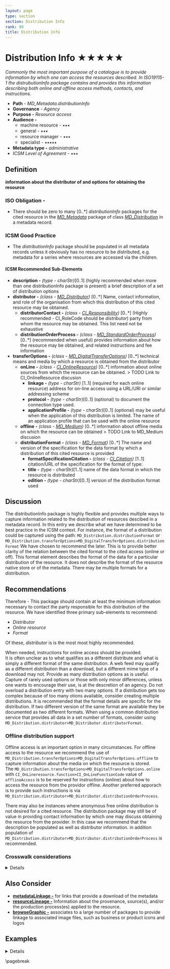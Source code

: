 ```yaml
---
layout: page
type: section
section: Distribution Info
rank: 90
title: Distribution Info
---
```

#  Distribution Info ★★★★★
*Commonly the most important purpose of a catalogue is to provide information by which one can access the resources described.  In ISO19115-1 the distrubutionInfo package contains and provides this information describing both online and offline access methods, contacts, and instructions.*

- **Path** -  *MD_Metadata.distributionInfo*
- **Governance** -  *Agency*
- **Purpose -** *Resource access*
- **Audience -** 
  - machine resource - ⭑⭑⭑
  - general - ⭑⭑⭑
  - resource manager - ⭑⭑⭑ 
  - specialist - ⭑⭑⭑⭑⭑
- **Metadata type -** *administrative*
- *ICSM Level of Agreement -* ⭑⭑⭑


## Definition 
**information about the distributor of and options for obtaining the resource**

### ISO Obligation -

- There should be zero to many [0..\*] *distributionInfo* packages for the cited resource in the  *[MD_Metadata](./class-MD_Metadata)* package of class *[MD_Distribution](http://wiki.esipfed.org/index.php/MD_Distribution)* in a metadata record.

### ICSM Good Practice

  - The *distributionInfo* package should be populated in all metadata records unless it obviously has no resource to be distributed, e.g. metadata for a series where resources are accessed via the children.

#### ICSM Recommended Sub-Elements

- **description -** *(type - charStr)*[0..1] (highly recommended when more than one distributionInfo package is present) a brief description of a set of distribution options 
- **distributor -** *(class - [MD_Distributor](http://wiki.esipfed.org/index.php/MD_Distributor))* [0..*] Name, contact information, and role of the organisation from which this distribution of this cited resource may be obtained.
  - **distributorContact -** *(class - [CI_Responsibility](./class-CI_Responsibility))* [0..*] (Highly recommended - CI_RoleCode should be *distributor*) party from whom the resource may be obtained. This list need not be exhaustive
  - **distributionOrderProcess -** *(class - [MD_StandardOrderProcess](http://wiki.esipfed.org/index.php/MD_StandardOrderProcess))* [0..*] (recommended when useful)  provides information about how the resource may be obtained, and related instructions and fee information
- **transferOptions -** *(class - [MD_DigitalTransferOptions](http://wiki.esipfed.org/index.php/MD_DigitalTransferOptions))* [0..*] technical means and media by which a resource is obtained from the distributor
  - **onLine -** *(class - [CI_OnlineResource](./class-CI_OnlineResource))* [0..*]   information about online sources from which the resource can be obtained. > TODO Link to CI_OnlineResource discusion
    - **linkage -** *(type - charStr)* [1..1] (required for each online resource) address for on-line access using a URL/URI or similar addressing scheme
    -  **protocol -** *(type - charStr)*[0..1] (optional) to document the connection type used.
    - **applicationProfile -** *(type - charStr)*[0..1] (optional) may be useful when the application of this distribution is limited.  The name of an application profile that can be used with the online resource
  - **offline -** *(class - [MD_Medium](http://wiki.esipfed.org/index.php/MD_Medium))* [0..*] information about offline media on which the resource can be obtained > TODO Link to MD_Medium discusion
  - **distributionFormat -** *(class - [MD_Format](http://wiki.esipfed.org/index.php/MD_Format))* [0..*] The name and version of the specification for the data format by which a distribution of this cited resource is provided
    - **formatSpecificationCitation -** *(class - [CI_Citation](./class-CI_Citation))* [1..1]   citation/URL of the specification for the format of type:
    - **title -** *(type - charStr)*[1..1] name of the data format in which the resource is distributed
    - **edition -** *(type - charStr)*[0..1] version of the distribution format used


## Discussion

The distributionInfo package is highly flexible and provides multiple ways to capture information related to the distribution of resources descibed in a metadata record. In this entry we describe what we have determined to be best practice in the ICSM context. For instance, the format of a distribution could be captured using the path:
`MD_Distribution.distributionFormat` or
`MD_Distribution.transferOptions>MD_DigitalTransferOptions.distributionFormat`
We have chosen to recommend the later.  This is to provide better clarity of the relation between the cited format to the cited access (online or off).
This format element describes the format of the data for a particular distribution of the resource. It does not describe the format of the resource native store or of the metadata. There may be multiple formats for a distribution. 

## Recommendations

Therefore - This package should contain at least the minimum information necessary to contact the party responsible for this distribution of the resource. We have identified three primary sub-elements to recommend:

- *Distributor*
- *Online resource*
- *Format*

Of these, *distributor* is is the most most highly recommended.

When needed, instructions for online access should be provided.  
It is often unclear as to what qualifies as a different distribute and what is simply a different format of the same distribution. A web feed may qualify as a different distribution than a download, but a different mime type of a download may not.
Provide as many distribution options as is useful.  Capture of rarely used options or those with only minor differences, unless one wants to encourage their use, is at the descretion of an agency. Do not overload a distribution entry with two many options. If a distribution gets too complex because of too many otions available, consider creating multiple distributions.
It is recommended that the format details are specific for the distribution. If two different version of the same format are available they be documented as two different formats.
When using a common distribution service that provides all data in a set number of formats, consider using `MD_Distribution.distributor>MD_Distributor.distributorFormat`.

### Offline distribution support

Offline access is an important option in many circumstances.  For offline access to the resource we recommend the use of `MD_Distribution.transferOptions>MD_DigitalTransferOptions.offline` to capture information about the media on which the resource is stored.  
The `MD_Distribution.transferOptions>MD_DigitalTransferOptions.online` with `CI_OnLineresource.function>CI_OnLineFunctionCode` value of `offlineAccess` is to be reserved for instructions (online) about how to access the resource from the providor offline. Another preferred apporach is to provide such instructions is via `MD_Distribution.distributor>MD_Distributor.distributionOrderProcess`.

There may also be instances where anonymous free online distribution is not desired for a cited resource.  The distribution package may still be of value in providing contact information by which one may discuss obtaining the resource from the provider. In this case we recommend that the description be populated as well as distributor information. in addition population of `MD_Distribution.distributor>MD_Distributor.distributionOrderProcess` is recommended.


### Crosswalk considerations

<details>

#### ISO19139

- The cardinality of **MD_Metadata.distributionInfo** was increased to [0..*] in order to allow more flexibility in defining distribution information.
- The new element **MD_Distribution.description** was added to allow a description of distribution options.
- **MD_Format.name**, **MD_Format.version** and **MD_Format.specification** were deleted and replace with:
  -  **MD_Format.formatSpecificationCitation** *(class - [CI_Citation](./class-CI_Citation))* 
  - This new element was added in order to allow more precise descriptions of formats and versions and to allow references to the full specifications of those formats.
- **MD_Format.medium** 
  - This new element was added in order to facilitate more precise associations between formats and distribution media.
- **MD_DigitalTransferOptions.transferFrequency** 
  - This new element was added in order to allow a distributor to specify how often new members of an on-going resource are made available.
- **MD_DigitalTransferOptions.distributionFormat**
  - This new element was added in order to allow unambiguous association of online resources with formats without requiring a separate MD_Distributor or MD_Format.
- **MD_Medium.identifier**
  - This new element was added to provide a uniqueidentifier for an instance of the medium.
- **MD_StandardOrderProcess.orderOptionsType** and **MD_StandardOrderProcess.orderOptions**
  - These two new roles were added in order to allow specification of custom ordering options associated with specific resources or implementations.

#### Dublin core / CKAN / data.gov.au

- `Format` maps to `format` - The file format of the distribution. If available in IANA, use Media Type
- `OnlineResource` *(MD_DigitalTransferOptions.online)* maps to `landing page`, `download URL` , `access URL`

#### DCAT

Recommended property to meet data citation requirement

- `distributionInfo` maps to `dct:distribution`
- `Format` maps to `dct:format`
- `distributor` maps to `dct:publisher`
- `OnlineResource` *(MD_DigitalTransferOptions.online)* maps to `dcat:accessURI/dcat.downloadURL/dcat:endpointDescription`
- `distributionFormat` - The file format, physical medium, or dimensions of the resource. A subproperty of `dct:relation`.

#### RIF-CS

- `Format` maps to `Location/Electronic/@format`
- `distributor` maps to `Related Party/relation='distributor'`
- `OnlineResource` *(MD_DigitalTransferOptions.online)* maps to `Location/Electronic/@url`

</details>

## Also Consider

- **[metadataLinkage -](./AdditionalDocs)**  for links that provide a download of the metadata
- **[resourceLineage -](./ResourceLineage)** Information about the provenance, source(s), and/or the production process(es) applied to the resource.
- **[browseGraphic -](./BrowseGraphic)**  associates to a large number of packages to provide linkage to associated image files, such as business or product icons and logos

## Examples

<details>

### XML

```
<mdb:MD_Metadata>
....
  <mdb:distributionInfo>
    <mrd:MD_Distribution>
       <mrd:description>
          <gco:CharacterString>
          A sample distribution record for a dataset
          </gco:CharacterString>
       </mrd:description>
       <mrd:distributor>
          <mrd:MD_Distributor>
             <mrd:distributorContact>
                <cit:CI_Responsibility>
                   <cit:role>
                      <cit:CI_RoleCode 
                      codeList="https://schemas.isotc211.org/19115/resources
                      /Codelist/cat/codelists.xml#CI_RoleCode"
                      codeListValue="distributor"/>
                   </cit:role>
                   <cit:party>
                      <cit:CI_Organisation>
                         <cit:name>
                            <gco:CharacterString>
                            OpenWork Ltd
                            </gco:CharacterString>
                         </cit:name>
                         <cit:contactInfo>
                            <cit:CI_Contact>
                               <cit:address>
                                  <cit:CI_Address>
                                     <cit:electronicMailAddress>
                                        <gco:CharacterString>
                                        info@openwork.nz
                                        </gco:CharacterString>
                                     </cit:electronicMailAddress>
                                  </cit:CI_Address>
                               </cit:address>
                            </cit:CI_Contact>
                         </cit:contactInfo>
                      </cit:CI_Organisation>
                   </cit:party>
                </cit:CI_Responsibility>
             </mrd:distributorContact>
             <mrd:distributionOrderProcess>
                <mrd:MD_StandardOrderProcess>
                   <mrd:fees>
                      <gco:CharacterString>Free</gco:CharacterString>
                   </mrd:fees>
                   <mrd:orderingInstructions>
                      <gco:CharacterString>
                      Contact us at the distributor email address
                      </gco:CharacterString>
                   </mrd:orderingInstructions>
                </mrd:MD_StandardOrderProcess>
             </mrd:distributionOrderProcess>
          </mrd:MD_Distributor>
       </mrd:distributor>
       <mrd:transferOptions>
          <mrd:MD_DigitalTransferOptions>
             <mrd:onLine>
                <cit:CI_OnlineResource>
                   <cit:linkage>
                      <gco:CharacterString>
                      https://data.openwork.nz/samplePath/toResource
                      </gco:CharacterString>
                   </cit:linkage>
                   <cit:protocol gco:nilReason="missing">
                      <gco:CharacterString/>
                   </cit:protocol>
                   <cit:name gco:nilReason="missing">
                      <gco:CharacterString/>
                   </cit:name>
                   <cit:description gco:nilReason="missing">
                      <gco:CharacterString/>
                   </cit:description>
                   <cit:function>
                      <cit:CI_OnLineFunctionCode 
                      codeList="https://schemas.isotc211.org/19115/resources
                      /Codelist/cat/codelists.xml#CI_OnLineFunctionCode" 
                      codeListValue=""/>
                   </cit:function>
                </cit:CI_OnlineResource>
             </mrd:onLine>
             <mrd:distributionFormat>
                <mrd:MD_Format>
                   <mrd:formatSpecificationCitation>
                      <cit:CI_Citation>
                         <cit:title>
                            <gco:CharacterString>
                            geopackage
                            </gco:CharacterString>
                         </cit:title>
                         <cit:edition>
                            <gco:CharacterString>1.2.0</gco:CharacterString>
                         </cit:edition>
                      </cit:CI_Citation>
                   </mrd:formatSpecificationCitation>
                </mrd:MD_Format>
             </mrd:distributionFormat>
          </mrd:MD_DigitalTransferOptions>
       </mrd:transferOptions>
       <mrd:transferOptions>
          <mrd:MD_DigitalTransferOptions>
             <mrd:onLine>
                <cit:CI_OnlineResource>
                   <cit:linkage>
                      <gco:CharacterString>
                      https://info.openwork.nz/linkTo/offlineAccess/instructions
                      </gco:CharacterString>
                   </cit:linkage>
                   <cit:protocol>
                      <gco:CharacterString>
                      WWW:DOWNLOAD-1.0-http--download
                      </gco:CharacterString>
                   </cit:protocol>
                   <cit:name gco:nilReason="missing">
                      <gco:CharacterString/>
                   </cit:name>
                   <cit:description gco:nilReason="missing">
                      <gco:CharacterString/>
                   </cit:description>
                   <cit:function>
                      <cit:CI_OnLineFunctionCode 
                      codeList="https://schemas.isotc211.org/19115/resources
                      /Codelist/cat/codelists.xml#CI_OnLineFunctionCode" 
                      codeListValue=""/>
                   </cit:function>
                </cit:CI_OnlineResource>
             </mrd:onLine>
             <mrd:offLine>
                <mrd:MD_Medium>
                   <mrd:name>
                      <cit:CI_Citation>
                         <cit:title>
                            <gco:CharacterString>
                            BigProject data
                            </gco:CharacterString>
                         </cit:title>
                      </cit:CI_Citation>
                   </mrd:name>
                </mrd:MD_Medium>
             </mrd:offLine>
          </mrd:MD_DigitalTransferOptions>
       </mrd:transferOptions>
    </mrd:MD_Distribution>
  </mdb:distributionInfo>
....
</mdb:MD_Metadata>
```

### UML diagrams

Recommended elements highlighted in Yellow

![Distribution](../images/MD_Distribution.png)

</details>

\pagebreak

